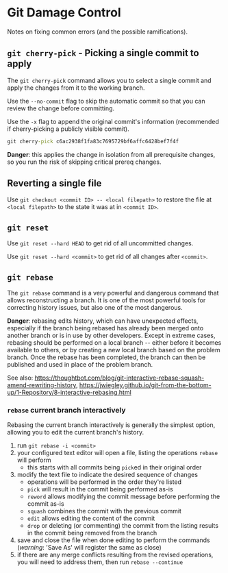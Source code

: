 # Git Damage Control
Notes on fixing common errors (and the possible ramifications).

## `git cherry-pick` - Picking a single commit to apply
The `git cherry-pick` command allows you to select a single commit and apply the changes from it to the working branch.

Use the `--no-commit` flag to skip the automatic commit so that you can review the change before committing.

Use the `-x` flag to append the original commit's information (recommended if cherry-picking a publicly visible commit).

``` bat
git cherry-pick c6ac2938f1fa83c7695729bf6affc6428bef7f4f
```

**Danger**: this applies the change in isolation from all prerequisite changes, so you run the risk of skipping critical prereq changes.

## Reverting a single file
Use `git checkout <commit ID> -- <local filepath>` to restore the file at `<local filepath>` to the state it was at in `<commit ID>`.


## `git reset`
Use `git reset --hard HEAD` to get rid of all uncommitted changes.

Use `git reset --hard <commit>` to get rid of all changes after `<commit>`.

## `git rebase`
The `git rebase` command is a very powerful and dangerous command that allows reconstructing a branch. It is one of the most powerful tools for correcting history issues, but also one of the most dangerous.


**Danger**: rebasing edits history, which can have unexpected effects, especially if the branch being rebased has already been merged onto another branch or is in use by other developers. Except in extreme cases, rebasing should be performed on a local branch -- either before it becomes available to others, or by creating a new local branch based on the problem branch. Once the rebase has been completed, the branch can then be published and used in place of the problem branch.

See also: https://thoughtbot.com/blog/git-interactive-rebase-squash-amend-rewriting-history, https://jwiegley.github.io/git-from-the-bottom-up/1-Repository/8-interactive-rebasing.html

### `rebase` current branch interactively
Rebasing the current branch interactively is generally the simplest option, allowing you to edit the current branch's history. 

1. run `git rebase -i <commit>`
2. your configured text editor will open a file, listing the operations `rebase` will perform
    * this starts with all commits being `pick`ed in their original order
3. modify the text file to indicate the desired sequence of changes
    * operations will be performed in the order they're listed
    * `pick` will result in the commit being performed as-is
    * `reword` allows modifying the commit message before performing the commit as-is
    * `squash` combines the commit with the previous commit
    * `edit` allows editing the content of the commit
    * `drop` or deleting (or commenting) the commit from the listing results in the commit being removed from the branch
4. save and close the file when done editing to perform the commands (*warning*: 'Save As' will register the same as close)
5. if there are any merge conflicts resulting from the revised operations, you will need to address them, then run `rebase --continue`